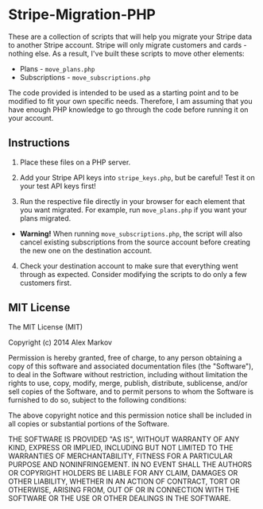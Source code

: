 Stripe-Migration-PHP
====================

These are a collection of scripts that will help you migrate your Stripe data to another Stripe account. Stripe will only migrate customers and cards - nothing else. As a result, I've built these scripts to move other elements: 

- Plans - `move_plans.php`
- Subscriptions - `move_subscriptions.php`

The code provided is intended to be used as a starting point and to be modified to fit your own specific needs. Therefore, I am assuming that you have enough PHP knowledge to go through the code before running it on your account.

## Instructions

1. Place these files on a PHP server.

2. Add your Stripe API keys into `stripe_keys.php`, but be careful! Test it on your test API keys first!

3. Run the respective file directly in your browser for each element that you want migrated. For example, run `move_plans.php` if you want your plans migrated.
  * **Warning!** When running `move_subscriptions.php`, the script will also cancel existing subscriptions from the source account before creating the new one on the destination account.

4. Check your destination account to make sure that everything went through as expected. Consider modifying the scripts to do only a few customers first.

## MIT License

The MIT License (MIT)

Copyright (c) 2014 Alex Markov

Permission is hereby granted, free of charge, to any person obtaining a copy
of this software and associated documentation files (the "Software"), to deal
in the Software without restriction, including without limitation the rights
to use, copy, modify, merge, publish, distribute, sublicense, and/or sell
copies of the Software, and to permit persons to whom the Software is
furnished to do so, subject to the following conditions:

The above copyright notice and this permission notice shall be included in all
copies or substantial portions of the Software.

THE SOFTWARE IS PROVIDED "AS IS", WITHOUT WARRANTY OF ANY KIND, EXPRESS OR
IMPLIED, INCLUDING BUT NOT LIMITED TO THE WARRANTIES OF MERCHANTABILITY,
FITNESS FOR A PARTICULAR PURPOSE AND NONINFRINGEMENT. IN NO EVENT SHALL THE
AUTHORS OR COPYRIGHT HOLDERS BE LIABLE FOR ANY CLAIM, DAMAGES OR OTHER
LIABILITY, WHETHER IN AN ACTION OF CONTRACT, TORT OR OTHERWISE, ARISING FROM,
OUT OF OR IN CONNECTION WITH THE SOFTWARE OR THE USE OR OTHER DEALINGS IN THE
SOFTWARE.
